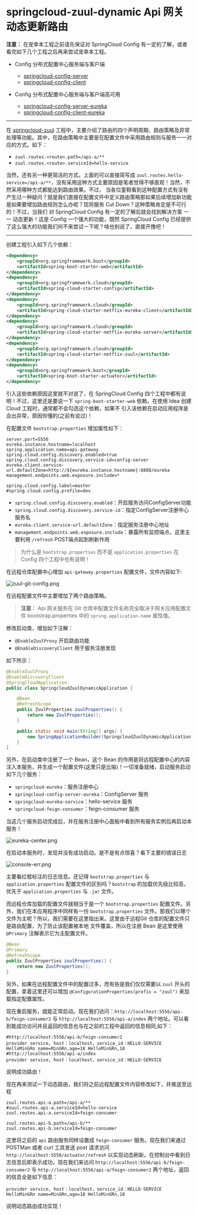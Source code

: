 # springcloud-zuul-dynamic Api 网关动态更新路由

**注意：** 在宠幸本工程之前请先保证对 SpringCloud Config 有一定的了解，或者看完如下几个工程之后再来尝试宠幸本工程。

+ Config 分布式配置中心服务端与客户端
  - [springcloud-config-server](../springcloud-config-server)
  - [springcloud-config-client](../springcloud-config-client)
  
+ Config 分布式配置中心服务端与客户端高可用
  - [springcloud-config-server-eureka](../springcloud-config-server-eureka)
  - [springcloud-config-client-eureka](../springcloud-config-client-eureka)
  
---

在 [springcloud-zuul](../springcloud-zuul) 工程中，主要介绍了路由的四个声明周期、路由策略及异常处理等功能。其中，在路由策略中主要是在配置文件中采用路由规则与服务一一对应的方式。如下：

- `zuul.routes.<route>.path=/api-a/**`
- `zuul.routes.<route>.serviceId=hello-service`

当然，还有另一种更简洁的方式。上面的可以直接简写成 `zuul.routes.hello-service=/api-a/**`，没有采用这种方式主要原因是笔者觉得不够直观！当然，不然采用哪种方式都能达到路由效果。不过，
当各位童鞋看到这种配置方式有没有产生过一种疑问？就是我们直接在配置文件中定义路由策略那如果后续增加新功能是如果要增加路由规则怎么办呢？现将服务 Cut Down？这种策略肯定是不可行的！不过，当我们
对 SpringCloud Config 有一定的了解后就会找到解决方案 一一 动态更新！这是 Config 一个强大的功能，既然 SpringCloud Config 已经提供了这么强大的功能我们何不来尝试一下呢？啥也别说了，直接开撸吧！

---

创建工程引入如下几个依赖：

```xml
<dependency>
    <groupId>org.springframework.boot</groupId>
    <artifactId>spring-boot-starter-web</artifactId>
</dependency>
<dependency>
    <groupId>org.springframework.cloud</groupId>
    <artifactId>spring-cloud-starter-config</artifactId>
</dependency>
<dependency>
    <groupId>org.springframework.cloud</groupId>
    <artifactId>spring-cloud-starter-netflix-eureka-client</artifactId>
</dependency>
<dependency>
    <groupId>org.springframework.cloud</groupId>
    <artifactId>spring-cloud-starter-netflix-eureka-server</artifactId>
</dependency>
<dependency>
    <groupId>org.springframework.cloud</groupId>
    <artifactId>spring-cloud-starter-netflix-zuul</artifactId>
</dependency>
<dependency>
    <groupId>org.springframework.boot</groupId>
    <artifactId>spring-boot-starter-actuator</artifactId>
</dependency>
```

引入这些依赖原因这里就不对说了，在 SpringCloud Config 四个工程中都有说明！不过，这里还是要说一下 `spring-boot-starter-web` 依赖。在使用 Idea 创建 Cloud 工程时，通常都不会勾选这个依赖，如果不
引入该依赖在启动应用程序是会出异常，原因你懂的(之前有说过)！

在配置文件 `bootstrap.properties` 增加属性如下：

```properties
server.port=5556
eureka.instance.hostname=localhost
spring.application.name=api-gateway
spring.cloud.config.discovery.enabled=true
spring.cloud.config.discovery.service-id=config-server
eureka.client.service-url.defaultZone=http://${eureka.instance.hostname}:8888/eureka
management.endpoints.web.exposure.include=*

spring.cloud.config.label=master
#spring.cloud.config.profile=dev
```

- `spring.cloud.config.discovery.enabled`：开启服务访问ConfigServer功能
- `spring.cloud.config.discovery.service-id`：指定ConfigServer注册中心服务名
- `eureka.client.service-url.defaultZone`：指定服务注册中心地址
- `management.endpoints.web.exposure.include`：暴露所有监控端点，这里主要利用 `/refresh` POST端点起到刷新作用

> 为什么是 `bootstrap.properties` 而不是 `application.properties` 在 Config 四个工程中也有说明！

在远程仓库配置中心增加 `api-gateway.properties` 配置文件，文件内容如下:

![zuul-git-config.png](images/zuul-git-config.png)

在远程配置文件中主要增加了两个路由策略。

>**注意：** Api 网关服务在 Git 仓库中配置文件名称完全取决于网关应用配置文件 bootstrap.properties 中的 `spring.application.name` 属性值。

修改启动类，增加如下注解：

- `@EnableZuulProxy` 开启路由功能
- `@EnableDiscoveryClient` 用于服务注册发现

如下所示：

```java
@EnableZuulProxy
@EnableDiscoveryClient
@SpringCloudApplication
public class SpringcloudZuulDynamicApplication {

	@Bean
	@RefreshScope
	public ZuulProperties zuulProperties() {
		return new ZuulProperties();
	}

	public static void main(String[] args) {
		new SpringApplicationBuilder(SpringcloudZuulDynamicApplication.class).web(WebApplicationType.SERVLET).run(args);
	}
}
```

另外，在启动类中注册了一个 Bean，这个 Bean 的作用是将远程配置中心的内容注入本服务，并生成一个配置文件(这里只是比喻)！一切准备就绪，启动服务启动如下几个服务：

- `springcloud-eureka`：服务注册中心
- `springcloud-config-server-eureka`：ConfigServer 服务
- `springcloud-eureka-service`：hello-service 服务
- `springcloud-feign-consumer`：feign-consumer 服务

当这几个服务启动完成后，并在服务注册中心面板中看到所有服务实例后再启动本服务！

![eureka-center.png](images/eureka-center.png)

在启动本服务时，发现并没有成功启动。是不是有点惊喜？看下主要的错误日志

![console-err.png](images/console-err.png)

主要看红框标注的日志信息。还记得 `bootstrap.properties` 与 `application.properties` 配置文件的区别吗？`bootstrap` 的加载优先级比较高，优先于 `application.properties` 与 `.jar` 文件。

而远程仓库加载的配置文件就相当于是一个 `bootstrap.properties` 配置文件。另外，我们在本应用程序中同样有一份 `bootstrap.properties` 文件。那我们以哪个文件为主呢？所以，我们需要在这里指出来。这里由于远程Git 仓库的配置文件只是路由配置，为了防止该配置被本地
文件覆盖，所以在注册 Bean 是这里使用 `@Primary` 注解表示它为主配置文件。

```java
@Bean
@Primary
@RefreshScope
public ZuulProperties zuulProperties() {
    return new ZuulProperties();
}
```

另外，如果在远程配置文件中的配置过多，而有些是我们仅仅需要以 `zuul` 开头的配置，拿着这里还可以增加 `@ConfigurationProperties(prefix = "zuul")` 来加载指定配置属性。

现在重启服务，就能正常启动。现在我们访问：`http://localhost:5556/api-b/feign-consumer2` 与 `http://localhost:5556/api-a/index` 两个地址。可以看到能成功访问并且返回的信息也与在之前的工程中返回的信息相同,如下：

```log
#http://localhost:5556/api-b/feign-consumer2
provider service, host：localhost，service_id：HELLO-SERVICE HelloMinGRn name=MinGRn,age=18 HelloMinGRn,18
#http://localhost:5556/api-a/index
provider service, host：localhost，service_id：HELLO-SERVICE
```

说明成功路由！

现在再来测试一下动态路由，我们将之前远程配置文件内容修改如下，并推送至远程

```properties
zuul.routes.api-a.path=/api-a/**
#zuul.routes.api-a.serviceId=hello-service
zuul.routes.api-a.serviceId=feign-consumer

zuul.routes.api-b.path=/api-b/**
zuul.routes.api-b.serviceId=feign-consumer
```

这里将之前的 `api` 路由服务同样设置成 `feign-consumer` 服务。现在我们来通过 POSTMan 或者 curl 工具发送 post 请求访问 `http://localhost:5556/actuator/refresh` 以实现动态刷新。在控制台中看到日志信息后即表示成功，现在我们来访问
`http://localhost:5556/api-b/feign-consumer2` 与 `http://localhost:5556/api-a/feign-consumer2` 两个地址，返回的信息全是如下信息：

```
provider service, host：localhost，service_id：HELLO-SERVICE HelloMinGRn name=MinGRn,age=18 HelloMinGRn,18
```

说明动态路由成功实现！